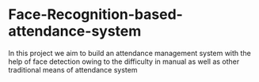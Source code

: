 # Face-Recognition-based-attendance-system
In this project we aim to build an attendance management system with the help of face detection owing to the difficulty in manual as well as other traditional means of attendance system
